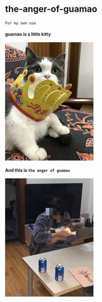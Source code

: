 # the-anger-of-guamao

`For my own use`

#### guamao is a little kitty

![image](https://github.com/AC-YoY/the-anger-of-guamao/blob/master/readme-img/guamao1.jpg)

#### And this is `the anger of guamao`

![image](https://raw.githubusercontent.com/AC-YoY/the-anger-of-guamao/master/readme-img/guamao2.jpg)
